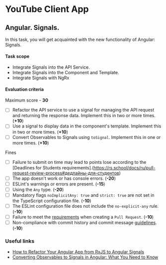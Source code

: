 # YouTube Client App

## Angular. Signals.

In this task, you will get acquainted with the new functionality of Angular: Signals.

#### Task scope

- Integrate Signals into the API Service.
- Integrate Signals into the Component and Template.
- Integrate Signals with NgRx

#### Evaluation criteria

Maximum score - **30**

- [ ] Refactor the API service to use a signal for managing the API request and returning the response data. Implement this in two or more times. (**+10**)
- [ ] Use a signal to display data in the component's template. Implement this in two or more times. (**+10**)
- [ ] Convert Observables to Signals using `toSignal`. Implement this in one or more times. (**+10**)

Fines

- [ ] Failure to submit on time may lead to points lose according to the [Deadlines for Students requirements].(https://rs.school/docs/ru/pull-request-review-process#дедлайны-для-студентов)
- [ ] The app doesn't work or has console errors. (**-20**)
- [ ] ESLint's warnings or errors are present. (**-15**)
- [ ] Using the `Any` type. (**-20**)
- [ ] Mandatory flags `noImplicitAny: true` and `strict: true` are not set in the TypeScript configuration file. (**-10**)
- [ ] The ESLint configuration file does not include the `no-explicit-any` rule. (**-10**)
- [ ] Failure to meet the [requirements](https://rs.school/docs/en/pull-request-review-process#pull-request-requirements-pr) when creating a `Pull Request`. (**-10**)
- [ ] Non-compliance with commit history and commit message [guidelines](https://rs.school/docs/en/git-convention#commit-requirements). (**-10**)

### Useful links

- [How to Refactor Your Angular App from RxJS to Angular Signals](https://medium.com/@marekpanti/how-to-refactoryour-angular-app-from-rxjs-to-angular-signals-f33876579a38)
- [Converting Observables to Signals in Angular: What You Need to Know](https://netbasal.com/converting-observables-to-signals-in-angular-what-you-need-to-know-4f5474c765a0)
